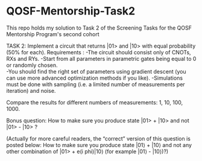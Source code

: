 # QOSF-Mentorship-Task2
This repo holds my solution to Task 2 of the Screening Tasks for the QOSF Mentorship Program's second cohort

TASK 2:
 Implement a circuit that returns |01> and |10> with equal probability (50% for each).
Requirements :
  -The circuit should consist only of CNOTs, RXs and RYs. 
  -Start from all parameters in parametric gates being equal to 0 or randomly chosen. 	
  -You should find the right set of parameters using gradient descent (you can use more advanced optimization methods if you like). 
  -Simulations must be done with sampling (i.e. a limited number of measurements per iteration) and noise. 

Compare the results for different numbers of measurements: 1, 10, 100, 1000. 

Bonus question:
How to make sure you produce state |01> + |10> and not |01> - |10> ?

(Actually for more careful readers, the “correct” version of this question is posted below:
How to make sure you produce state  |01⟩  +  |10⟩  and not any other combination of |01> + e(i phi)|10⟩ (for example |01⟩  -  |10⟩)?)
